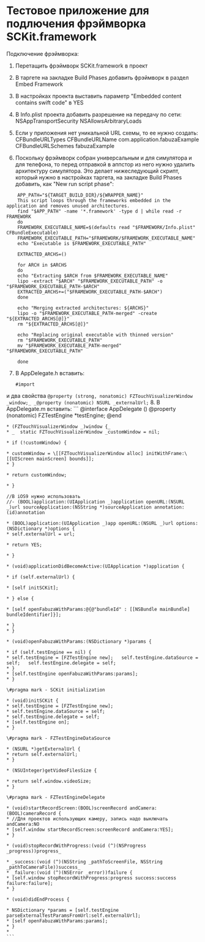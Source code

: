 # Тестовое приложение для подлючения фрэймворка SCKit.framework
Подключение фрэймворка:

1. Перетащить фрэймворк SCKit.framework в проект

2. В таргете на закладке Build Phases добавить фрэймворк в раздел Embed Framework

3. В настройках проекта выставить параметр "Embedded content contains swift code" в YES

4. В Info.plist проекта добавить разрешение на передачу по сети: 
   NSAppTransportSecurity 
   NSAllowsArbitraryLoads

5. Если у приложения нет уникальной URL схемы, то ее нужно создать:
   CFBundleURLTypes
   CFBundleURLName
   com.application.fabuzaExample
   CFBundleURLSchemes
   fabuzaExample

6. Поскольку фрэймворк собран универсальным и для симулятора и для телефона, то перед отправкой в аппстор из него нужно удалить архитектуру симулятора. Это делает нижеследующий скрипт, который нужно в настройках таргета, на закладке Build Phases добавить, как "New run script phase":
~~~~
    APP_PATH="${TARGET_BUILD_DIR}/${WRAPPER_NAME}"
    This script loops through the frameworks embedded in the application and removes unused architectures.
    find "$APP_PATH" -name '*.framework' -type d | while read -r FRAMEWORK
    do
    FRAMEWORK_EXECUTABLE_NAME=$(defaults read "$FRAMEWORK/Info.plist" CFBundleExecutable)
    FRAMEWORK_EXECUTABLE_PATH="$FRAMEWORK/$FRAMEWORK_EXECUTABLE_NAME"
    echo "Executable is $FRAMEWORK_EXECUTABLE_PATH"

    EXTRACTED_ARCHS=()

    for ARCH in $ARCHS
    do
    echo "Extracting $ARCH from $FRAMEWORK_EXECUTABLE_NAME"
    lipo -extract "$ARCH" "$FRAMEWORK_EXECUTABLE_PATH" -o "$FRAMEWORK_EXECUTABLE_PATH-$ARCH"
    EXTRACTED_ARCHS+=("$FRAMEWORK_EXECUTABLE_PATH-$ARCH")
    done

    echo "Merging extracted architectures: ${ARCHS}"
    lipo -o "$FRAMEWORK_EXECUTABLE_PATH-merged" -create "${EXTRACTED_ARCHS[@]}"
    rm "${EXTRACTED_ARCHS[@]}"

    echo "Replacing original executable with thinned version"
    rm "$FRAMEWORK_EXECUTABLE_PATH"
    mv "$FRAMEWORK_EXECUTABLE_PATH-merged" "$FRAMEWORK_EXECUTABLE_PATH"

    done
~~~~
7. В AppDelegate.h вставить:
    ```
    #import 
    ```
и два свойства
    ```
    @property (strong, nonatomic) FZTouchVisualizerWindow _window;_
    _@property (nonatomic) NSURL _externalUrl;
    ```
8. В AppDelegate.m вставить:
    ```
    @interface AppDelegate () 
    @property (nonatomic) FZTestEngine *testEngine;
    @end

    * (FZTouchVisualizerWindow _)window {_
    * _  static FZTouchVisualizerWindow _customWindow = nil;

    * if (!customWindow) {

    * customWindow = \[[FZTouchVisualizerWindow alloc] initWithFrame:\[[UIScreen mainScreen] bounds]];
    * }
    
    * return customWindow;

    * }

    //В iOS9 нужно использовать
    //- (BOOL)application:(UIApplication _)application openURL:(NSURL _)url sourceApplication:(NSString *)sourceApplication annotation:(id)annotation

    * (BOOL)application:(UIApplication _)app openURL:(NSURL _)url options:(NSDictionary *)options {
    * self.externalUrl = url;

    * return YES;

    * }

    * (void)applicationDidBecomeActive:(UIApplication *)application {

    * if (self.externalUrl) {

    * [self initSCKit]; 

    * } else {

    * [self openFabuzaWithParams:@{@"bundleId" : [[NSBundle mainBundle] bundleIdentifier]}]; 

    * }
    * }

    * (void)openFabuzaWithParams:(NSDictionary *)params {

    * if (self.testEngine == nil) {
    * self.testEngine = [FZTestEngine new];   self.testEngine.dataSource = self;   self.testEngine.delegate = self; 
    * }
    * [self.testEngine openFabuzaWithParams:params];
    * }

    \#pragma mark - SCKit initialization

    * (void)initSCKit {
    * self.testEngine = [FZTestEngine new];
    * self.testEngine.dataSource = self;
    * self.testEngine.delegate = self;
    * [self.testEngine on];
    * }

    \#pragma mark - FZTestEngineDataSource

    * (NSURL *)getExternalUrl {
    * return self.externalUrl;
    * }

    * (NSUInteger)getVideoFilesSize {

    * return self.window.videoSize;
    * }

    \#pragma mark - FZTestEngineDelegate

    * (void)startRecordScreen:(BOOL)screenRecord andCamera:(BOOL)cameraRecord {
    * //Для проектов использующих камеру, запись надо выключать andCamera:NO
    * [self.window startRecordScreen:screenRecord andCamera:YES];
    * }

    * (void)stopRecordWithProgress:(void (^)(NSProgress _progress))progress_

    * _success:(void (^)(NSString _pathToScreenFile, NSString _pathToCameraFile))success_
    * _failure:(void (^)(NSError _error))failure {
    * [self.window stopRecordWithProgress:progress success:success failure:failure];
    * }

    * (void)didEndProcess {

    * NSDictionary *params = [self.testEngine parseExternalTestParamsFromUrl:self.externalUrl];
    * [self openFabuzaWithParams:params];
    * }
    *
    ```